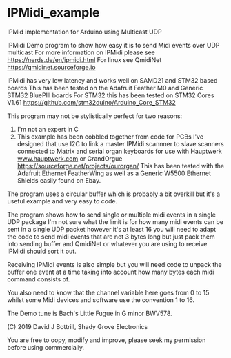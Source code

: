 # IPMidi_example
IPMid implementation for Arduino using Multicast UDP

 IPMidi Demo program to show how easy it is to send Midi events over UDP multicast
  For more information on IPMidi please see https://nerds.de/en/ipmidi.html
  For linux see QmidiNet https://qmidinet.sourceforge.io

  IPMidi has very low latency and works well on SAMD21 and STM32 based boards
  This has been tested on the Adafruit Feather M0 and Generic STM32 BluePIll boards
  For STM32 this has been tested on STM32 Cores V1.61 https://github.com/stm32duino/Arduino_Core_STM32

  This program may not be stylistically perfect for two reasons:
  1)  I'm not an expert in C
  2)  This example has been cobbled together from code for PCBs I've designed that use I2C to link a master
      IPMidi scannner to slave scanners connected to Matrix and serial organ keyboards for use with
      Hauptwerk www.hauptwerk.com or GrandOrgue https://sourceforge.net/projects/ourorgan/
  This has been tested with the Adafruit Ethernet FeatherWing as well as a Generic W5500 Ethernet Shields
  easily found on Ebay.

  The program uses a circular buffer which is probably a bit overkill but it's a useful example and very
  easy to code.

  The program shows how to send single or multiple midi events in a single UDP package I'm not sure what the
  limit is for how many midi events can be sent in a single UDP packet however it's at least 16
  you will need to adapt the code to send midi events that are not 3 bytes long but just pack them into
  sending buffer and QmidiNet or whatever you are using to receive IPMIdi should sort it out.

  Receiving IPMidi events is also simple but you will need code to unpack the buffer one event at a time
  taking into account how many bytes each midi command consists of.

  You also need to know that the channel variable here goes from 0 to 15 whilst some Midi devices and 
  software use the convention 1 to 16.

  The Demo tune is Bach's Little Fugue in G minor BWV578.

  (C) 2019 David J Bottrill, Shady Grove Electronics

  You are free to oopy, modify and improve, please seek my permission before using commercially.
